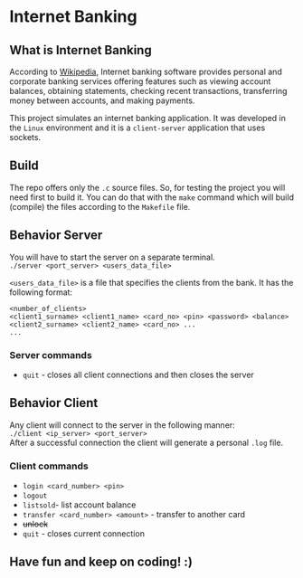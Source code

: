 # Internet Banking

## What is Internet Banking
According to [Wikipedia](https://en.wikipedia.org/wiki/Online_banking), Internet banking software provides personal and corporate banking services offering features such as viewing account balances, obtaining statements, checking recent transactions, transferring money between accounts, and making payments.

This project simulates an internet banking application. It was developed in the `Linux` environment and it is a `client-server` application that uses sockets.

## Build
The repo offers only the `.c` source files. So, for testing the project you will need first to build it. You can do that with the `make` command which will build (compile) the files according to the `Makefile` file.

## Behavior Server
You will have to start the server on a separate terminal.  
`./server <port_server> <users_data_file>`   

`<users_data_file>` is a file that specifies the clients from the bank. It has the following format:

    <number_of_clients>
    <client1_surname> <client1_name> <card_no> <pin> <password> <balance>
    <client2_surname> <client2_name> <card_no> ...
    ...
      
### Server commands
 * `quit` - closes all client connections and then closes the server    

## Behavior Client
Any client will connect to the server in the following manner:  
`./client <ip_server> <port_server>`  
After a successful connection the client will generate a personal `.log` file.

### Client commands
 * `login <card_number> <pin>`  
 * `logout`  
 * `listsold`- list account balance  
 * `transfer <card_number> <amount>` - transfer to another card  
 * ~~unlock~~
 * `quit` - closes current connection  

## Have fun and keep on coding! :)


